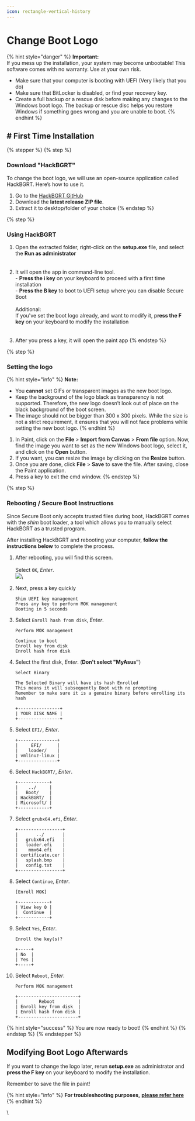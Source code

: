 ```yaml
---
icon: rectangle-vertical-history
---
```


# Change Boot Logo

{% hint style="danger" %}
**Important:**\
If you mess up the installation, your system may become unbootable! This software comes with no warranty. Use at your own risk.

* Make sure that your computer is booting with UEFI (Very likely that you do)
* Make sure that BitLocker is disabled, or find your recovery key.
* Create a full backup or a rescue disk before making any changes to the Windows boot logo. The backup or rescue disc helps you restore Windows if something goes wrong and you are unable to boot.
{% endhint %}

## # First Time Installation

{% stepper %}
{% step %}
### Download "HackBGRT"

To change the boot logo, we will use an open-source application called HackBGRT. Here’s how to use it.

1. Go to the [HackBGRT GitHub](https://github.com/Metabolix/HackBGRT/releases)
2. Download the **latest release ZIP file**.
3. Extract it to desktop/folder of your choice
{% endstep %}

{% step %}
### Using HackBGRT

1. Open the extracted folder, right-click on the **setup.exe** file, and select the **Run as administrator**\
   \
   <img src="../.gitbook/assets/image (9).png" alt="" data-size="original">&#x20;
2. It will open the app in command-line tool. \
   \- **Press the i key** on your keyboard to proceed with a first time installation\
   \- **Press the B key** to boot to UEFI setup where you can disable Secure Boot\
   \
   Additional:\
   If you've set the boot logo already, and want to modify it, p**ress the F key** on your keyboard to modify the installation \
   &#x20;\
   <img src="../.gitbook/assets/image (10).png" alt="" data-size="original">
3. After you press a key, it will open the paint app
{% endstep %}

{% step %}
### Setting the logo

{% hint style="info" %}
**Note:**

* You **cannot** set GIFs or transparent images as the new boot logo.
* Keep the background of the logo black as transparency is not supported. Therefore, the new logo doesn’t look out of place on the black background of the boot screen.
* The image should not be bigger than 300 x 300 pixels. While the size is not a strict requirement, it ensures that you will not face problems while setting the new boot logo.
{% endhint %}

1. In Paint, click on the **File** > **Import from Canvas** > **From file** option. Now, find the image you want to set as the new Windows boot logo, select it, and click on the **Open** button.
2. If you want, you can resize the image by clicking on the **Resize** button.
3. Once you are done, click **File** > **Save** to save the file. After saving, close the Paint application.
4. Press a key to exit the cmd window.
{% endstep %}

{% step %}
### Rebooting / Secure Boot Instructions

Since Secure Boot only accepts trusted files during boot, HackBGRT comes with the _shim_ boot loader, a tool which allows you to manually select HackBGRT as a trusted program.&#x20;

After installing HackBGRT and rebooting your computer, **follow the instructions below** to complete the process.



1. After rebooting, you will find this screen.\
   \
   Select `OK`,  _Enter_.\
   ![](<../.gitbook/assets/image (11).png>)\

2.  Next, press a key quickly

    ```
    Shim UEFI key management
    Press any key to perform MOK management
    Booting in 5 seconds
    ```


3.  Select `Enroll hash from disk`, _Enter_.&#x20;

    ```
    Perform MOK management

    Continue to boot
    Enroll key from disk
    Enroll hash from disk
    ```


4.  Select the first disk, _Enter_. (**Don't select "MyAsus"**)

    ```
    Select Binary

    The Selected Binary will have its hash Enrolled
    This means it will subsequently Boot with no prompting
    Remember to make sure it is a genuine binary before enrolling its hash

    +----------------+
    | YOUR DISK NAME |
    +----------------+
    ```


5.  Select `EFI/`, _Enter_.

    ```
    +---------------+
    |     EFI/      |
    |    loader/    |
    | vmlinuz-linux |
    +---------------+
    ```


6.  Select `HackBGRT/`, _Enter_.

    ```
    +------------+
    |    ../     |
    |   Boot/    |
    | HackBGRT/  |
    | Microsoft/ |
    +------------+
    ```


7.  Select `grubx64.efi`, _Enter_.

    ```
    +-----------------+
    |       ../       |
    |   grubx64.efi   |
    |   loader.efi    |
    |    mmx64.efi    |
    | certificate.cer |
    |   splash.bmp    |
    |   config.txt    |
    +-----------------+
    ```


8.  Select `Continue`, _Enter_.

    ```
    [Enroll MOK]

    +------------+
    | View key 0 |
    |  Continue  |
    +------------+
    ```


9.  Select `Yes`, _Enter_.

    ```
    Enroll the key(s)?

    +-----+
    | No  |
    | Yes |
    +-----+
    ```


10. Select `Reboot`, _Enter_.

    ```
    Perform MOK management

    +-----------------------+
    |        Reboot         |
    | Enroll key from disk  |
    | Enroll hash from disk |
    +-----------------------+
    ```



{% hint style="success" %}
You are now ready to boot!
{% endhint %}
{% endstep %}
{% endstepper %}

## Modifying Boot Logo Afterwards

If you want to change the logo later, rerun **setup.exe** as administrator and **press the F key** on your keyboard to modify the installation.

Remember to save the file in paint!

{% hint style="info" %}
**For troubleshooting purposes,** [**please refer here**](https://github.com/Metabolix/HackBGRT/tree/v2.5.2?tab=readme-ov-file#troubleshooting)
{% endhint %}

\
